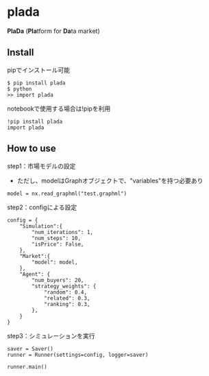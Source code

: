 # plada
**PlaDa** (**Pla**tform for **Da**ta market)

## Install
pipでインストール可能
```
$ pip install plada
$ python
>> import plada
```
notebookで使用する場合は!pipを利用
```
!pip install plada
import plada
```

## How to use
step1：市場モデルの設定
- ただし、modelはGraphオブジェクトで、"variables"を持つ必要あり
```
model = nx.read_graphml("test.graphml")
```
step2：configによる設定
```
config = {
    "Simulation":{
        "num_iterations": 1,
        "num_steps": 10,
        "isPrice": False,
    },
    "Market":{
        "model": model,
    },
    "Agent": {
        "num_buyers": 20,
        "strategy_weights": {
            "random": 0.4,
            "related": 0.3,
            "ranking": 0.3,
        },
    }
}
```
step3：シミュレーションを実行
```
saver = Saver()
runner = Runner(settings=config, logger=saver)

runner.main()
```
